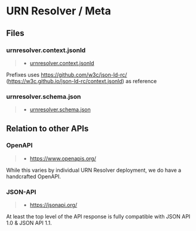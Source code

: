 # URN Resolver / Meta

## Files
### urnresolver.context.jsonld
> - [urnresolver.context.jsonld](urnresolver.context.jsonld)

Prefixes uses https://github.com/w3c/json-ld-rc/ (https://w3c.github.io/json-ld-rc/context.jsonld) as reference

### urnresolver.schema.json
> - [urnresolver.schema.json](urnresolver.schema.json)

## Relation to other APIs

### OpenAPI
> - https://www.openapis.org/

While this varies by individual URN Resolver deployment, we do have a handcrafted OpenAPI.

### JSON-API
> - https://jsonapi.org/

At least the top level of the API response is fully compatible with JSON API 1.0 & JSON API 1.1.

<!--
- https://jschon.dev/
- https://json-schema.hyperjump.io/ (accepts YAML)
- https://onlineyamltools.com/convert-yaml-to-json
- https://urn.etica.ai/meta/test-api-online.json
- https://json-everything.net/json-schema/
-->


